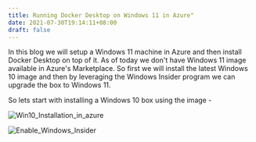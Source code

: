 ```yaml
---
title: Running Docker Desktop on Windows 11 in Azure"
date: 2021-07-30T19:14:11+08:00
draft: false
---
```


In this blog we will setup a Windows 11 machine in Azure and then install Docker Desktop on top of it. As of today we don't have Windows 11 image available in Azure's Marketplace. So first we will install the latest Windows 10 image and then by leveraging the Windows Insider program we can upgrade the box to Windows 11.

So lets start with installing a Windows 10 box using the image -

![Win10_Installation_in_azure](/images/ddwin11/01-CreateVm.png)



![Enable_Windows_Insider](/images/ddwin11/02-EnableWindowsInsider.png)

